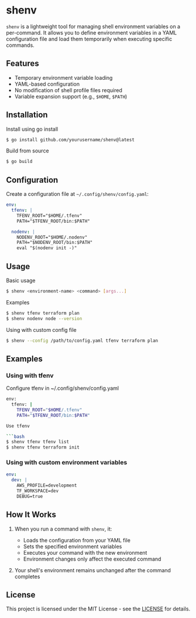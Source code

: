 # shenv

`shenv` is a lightweight tool for managing shell environment variables on a per-command. It allows you to define environment variables in a YAML configuration file and load them temporarily when executing specific commands.

## Features

- Temporary environment variable loading
- YAML-based configuration
- No modification of shell profile files required
- Variable expansion support (e.g., `$HOME`, `$PATH`)

## Installation

Install using go install

```bash
$ go install github.com/yourusername/shenv@latest
```

Build from source

```bash
$ go build
```

## Configuration

Create a configuration file at `~/.config/shenv/config.yaml`:

```yaml
env:
  tfenv: |
    TFENV_ROOT="$HOME/.tfenv"
    PATH="$TFENV_ROOT/bin:$PATH"

  nodenv: |
    NODENV_ROOT="$HOME/.nodenv"
    PATH="$NODENV_ROOT/bin:$PATH"
    eval "$(nodenv init -)"
```

## Usage

Basic usage

```bash
$ shenv <environment-name> <command> [args...]
```

Examples

```bash
$ shenv tfenv terraform plan
$ shenv nodenv node --version
```

Using with custom config file

```bash
$ shenv --config /path/to/config.yaml tfenv terraform plan
```

## Examples

### Using with tfenv

Configure tfenv in ~/.config/shenv/config.yaml

```bash
env:
  tfenv: |
    TFENV_ROOT="$HOME/.tfenv"
    PATH="$TFENV_ROOT/bin:$PATH"

Use tfenv

```bash
$ shenv tfenv tfenv list
$ shenv tfenv terraform init
```

### Using with custom environment variables

```yaml
env:
  dev: |
    AWS_PROFILE=development
    TF_WORKSPACE=dev
    DEBUG=true
```

## How It Works

1. When you run a command with `shenv`, it:
   - Loads the configuration from your YAML file
   - Sets the specified environment variables
   - Executes your command with the new environment
   - Environment changes only affect the executed command

2. Your shell's environment remains unchanged after the command completes

## License

This project is licensed under the MIT License - see the [LICENSE](https://opensource.org/license/mit) for details.
